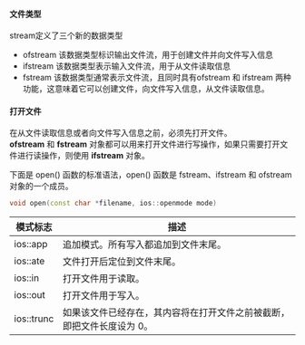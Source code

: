 #### 文件类型
stream定义了三个新的数据类型

 - ofstream 该数据类型标识输出文件流，用于创建文件并向文件写入信息
 - ifstream 该数据类型表示输入文件流，用于从文件读取信息
 - fstream 该数据类型通常表示文件流，且同时具有ofstream 和 ifstream 两种功能，这意味着它可以创建文件，向文件写入信息，从文件读取信息。

#### 打开文件
在从文件读取信息或者向文件写入信息之前，必须先打开文件。**ofstream** 和 **fstream** 对象都可以用来打开文件进行写操作，如果只需要打开文件进行读操作，则使用 **ifstream** 对象。

下面是 open() 函数的标准语法，open() 函数是 fstream、ifstream 和 ofstream 对象的一个成员。
```cpp
void open(const char *filename, ios::openmode mode)
```

| 模式标志       | 描述                                   |
| ---------- | ------------------------------------ |
| ios::app   | 追加模式。所有写入都追加到文件末尾。                   |
| ios::ate   | 文件打开后定位到文件末尾。                        |
| ios::in    | 打开文件用于读取。                            |
| ios::out   | 打开文件用于写入。                            |
| ios::trunc | 如果该文件已经存在，其内容将在打开文件之前被截断，即把文件长度设为 0。 |

